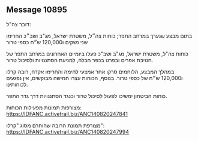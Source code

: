 ## Message 10895

דובר צה"ל:

בתום מבצע שנערך במרחב התפר; כוחות צה״ל, משטרת ישראל, מג"ב ושב״כ החרימו שני נשקים ו120,000 ש״ח כספי טרור

כוחות צה"ל, משטרת ישראל, מג"ב ושב"כ פעלו ביומיים האחרונים במרחב התפר של חטיבת אפרים ובפרט בכפר חבלה, למניעת הסתננויות ולסיכול טרור.

במהלך המבצע, הלוחמים סרקו אחר אמצעי לחימה והחרימו אקדח, רובה קרלו ו120,000 ש״ח של כספי טרור.
בנוסף, הכוחות עצרו חמישה מבוקשים, אין נפגעים לכוחותינו.

כוחות הביטחון ימשיכו לפעול לסיכול טרור וכנגד הסתננויות דרך גדר התפר.

מצורפות תמונות מפעילות הכוחות: https://IDFANC.activetrail.biz/ANC140820247841

מצורפת תמונת הרובה שהוחרם מסוג "קרלו": https://IDFANC.activetrail.biz/ANC140820247994

